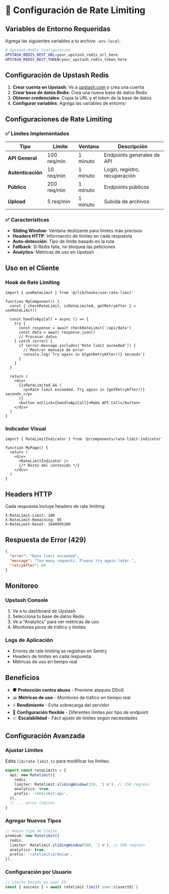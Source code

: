 # 🚦 Configuración de Rate Limiting

## Variables de Entorno Requeridas

Agrega las siguientes variables a tu archivo `.env.local`:

```bash
# Upstash Redis Configuration
UPSTASH_REDIS_REST_URL=your_upstash_redis_url_here
UPSTASH_REDIS_REST_TOKEN=your_upstash_redis_token_here
```

## Configuración de Upstash Redis

1. **Crear cuenta en Upstash**: Ve a [upstash.com](https://upstash.com) y crea una cuenta
2. **Crear base de datos Redis**: Crea una nueva base de datos Redis
3. **Obtener credenciales**: Copia la URL y el token de la base de datos
4. **Configurar variables**: Agrega las variables de entorno

## Configuraciones de Rate Limiting

### ✅ Límites Implementados

| Tipo | Límite | Ventana | Descripción |
|------|--------|---------|-------------|
| **API General** | 100 req/min | 1 minuto | Endpoints generales de API |
| **Autenticación** | 10 req/min | 1 minuto | Login, registro, recuperación |
| **Público** | 200 req/min | 1 minuto | Endpoints públicos |
| **Upload** | 5 req/min | 1 minuto | Subida de archivos |

### ✅ Características

- **Sliding Window**: Ventana deslizante para límites más precisos
- **Headers HTTP**: Información de límites en cada respuesta
- **Auto-detección**: Tipo de límite basado en la ruta
- **Fallback**: Si Redis falla, no bloquea las peticiones
- **Analytics**: Métricas de uso en Upstash

## Uso en el Cliente

### Hook de Rate Limiting
```tsx
import { useRateLimit } from '@/lib/hooks/use-rate-limit'

function MyComponent() {
  const { checkRateLimit, isRateLimited, getRetryAfter } = useRateLimit()
  
  const handleApiCall = async () => {
    try {
      const response = await checkRateLimit('/api/data')
      const data = await response.json()
      // Procesar datos
    } catch (error) {
      if (error.message.includes('Rate limit exceeded')) {
        // Mostrar mensaje de error
        console.log(`Try again in ${getRetryAfter()} seconds`)
      }
    }
  }
  
  return (
    <div>
      {isRateLimited && (
        <p>Rate limit exceeded. Try again in {getRetryAfter()} seconds.</p>
      )}
      <button onClick={handleApiCall}>Make API Call</button>
    </div>
  )
}
```

### Indicador Visual
```tsx
import { RateLimitIndicator } from '@/components/rate-limit-indicator'

function MyPage() {
  return (
    <div>
      <RateLimitIndicator />
      {/* Resto del contenido */}
    </div>
  )
}
```

## Headers HTTP

Cada respuesta incluye headers de rate limiting:

```
X-RateLimit-Limit: 100
X-RateLimit-Remaining: 95
X-RateLimit-Reset: 1640995200
```

## Respuesta de Error (429)

```json
{
  "error": "Rate limit exceeded",
  "message": "Too many requests. Please try again later.",
  "retryAfter": 60
}
```

## Monitoreo

### Upstash Console
1. Ve a tu dashboard de Upstash
2. Selecciona tu base de datos Redis
3. Ve a "Analytics" para ver métricas de uso
4. Monitorea picos de tráfico y límites

### Logs de Aplicación
- Errores de rate limiting se registran en Sentry
- Headers de límites en cada respuesta
- Métricas de uso en tiempo real

## Beneficios

- 🛡️ **Protección contra abuso** - Previene ataques DDoS
- 📊 **Métricas de uso** - Monitoreo de tráfico en tiempo real
- ⚡ **Rendimiento** - Evita sobrecarga del servidor
- 🔧 **Configuración flexible** - Diferentes límites por tipo de endpoint
- 📈 **Escalabilidad** - Fácil ajuste de límites según necesidades

## Configuración Avanzada

### Ajustar Límites
Edita `lib/rate-limit.ts` para modificar los límites:

```typescript
export const rateLimits = {
  api: new Ratelimit({
    redis,
    limiter: Ratelimit.slidingWindow(150, '1 m'), // 150 req/min
    analytics: true,
    prefix: 'ratelimit:api',
  }),
  // ... otros límites
}
```

### Agregar Nuevos Tipos
```typescript
// Nuevo tipo de límite
premium: new Ratelimit({
  redis,
  limiter: Ratelimit.slidingWindow(500, '1 m'), // 500 req/min
  analytics: true,
  prefix: 'ratelimit:premium',
}),
```

### Configuración por Usuario
```typescript
// Límite basado en user ID
const { success } = await ratelimit.limit(`user:${userId}`)
```
